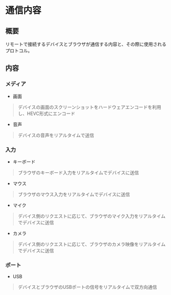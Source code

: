 # 通信内容

## 概要
リモートで接続するデバイスとブラウザが通信する内容と、その際に使用されるプロトコル。

## 内容

### メディア
- 画面
> デバイスの画面のスクリーンショットをハードウェアエンコードを利用し、HEVC形式にエンコード

- 音声
> デバイスの音声をリアルタイムで送信

### 入力
- キーボード
> ブラウザのキーボード入力をリアルタイムでデバイスに送信

- マウス
> ブラウザのマウス入力をリアルタイムでデバイスに送信

- マイク
> デバイス側のリクエストに応じて、ブラウザのマイク入力をリアルタイムでデバイスに送信

- カメラ
> デバイス側のリクエストに応じて、ブラウザのカメラ映像をリアルタイムでデバイスに送信

### ポート
- USB
> デバイスとブラウザのUSBポートの信号をリアルタイムで双方向通信